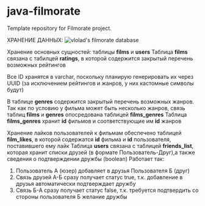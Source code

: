 # java-filmorate
Template repository for Filmorate project.

ХРАНЕНИЕ ДАННЫХ:
![vlolad's filmorate database](https://sun9-24.userapi.com/impg/CaMYF95eCtxg9nEC5FkzCzUKahA8nlijED5KtQ/N_ty6VUwExM.jpg?size=906x795&quality=96&sign=f253d15dc367de931bd5e7b4893f8b63&type=album)

Хранение основных сущностей: таблицы **films** и **users**
Таблица **films** связана с табилцей **ratings**, в которой содержится закрытый перечень возможных рейтингов

Все ID хранятся в varchar, поскольку планирую генерировать их через UUID (за исключением рейтингов и жанров, у них кастомные символы будут)

В таблице **genres** содержится закрытый перечень возможных жанров.
Так как по условию у фильма может быть несколько жанров, связь таблиц **films** и **genres** опосредована таблицей **films_genres**
Таблица **films_genres** хранит **id** фильмов и соответствующие им **id** жанров

Хранение лайков пользователей к фильмам обеспечено таблицей **film_likes**, в которой содержатся **id** фильма и **id** пользователя, поставившего ему лайк
Таблица **users** связана с таблицей **friends_list**, которая хранит списки друзей (в формате Пользователь-Друг),а также сведения о подтверждении дружбы (boolean)
Работает так:
1) Пользователь А (юзер) добавляет в друзья Пользователя Б (друг)
2) Связь друзей А-Б сразу получает статус true, т.к. добавление в друзья автоматически подтверждает дружбу
3) Связь Б-А сразу получает статус false, т.к. требуется подтвердить со стороны пользователя Б желание дружбы
